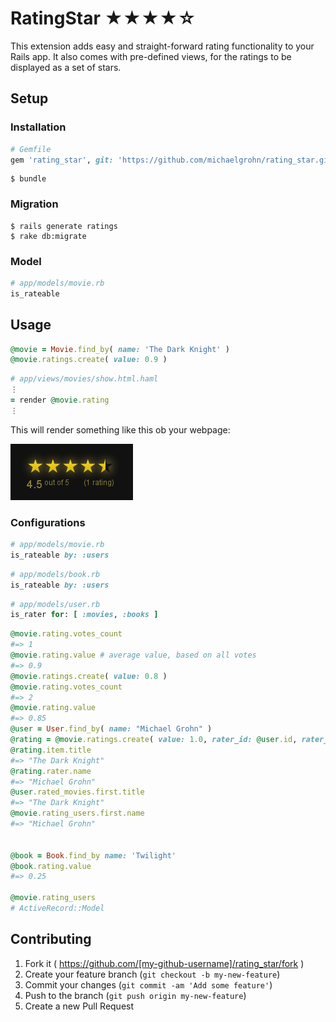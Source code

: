 # RatingStar ★★★★☆

This extension adds easy and straight-forward rating functionality to your Rails app. It also comes with pre-defined views, for the ratings to be displayed as a set of stars.

## Setup

### Installation

```ruby    
# Gemfile
gem 'rating_star', git: 'https://github.com/michaelgrohn/rating_star.git'
```

```shell
$ bundle
```

### Migration

```shell
$ rails generate ratings
$ rake db:migrate
```

### Model

```ruby
# app/models/movie.rb
is_rateable
```

## Usage

```ruby
@movie = Movie.find_by( name: 'The Dark Knight' )
@movie.ratings.create( value: 0.9 )
```

```ruby
# app/views/movies/show.html.haml
⋮
= render @movie.rating
⋮
```

This will render something like this ob your webpage:

![](https://raw.githubusercontent.com/michaelgrohn/rating_star/master/lib/rating_star/examples/example.png)

### Configurations

```ruby
# app/models/movie.rb
is_rateable by: :users
```

```ruby
# app/models/book.rb
is_rateable by: :users
```

```ruby
# app/models/user.rb
is_rater for: [ :movies, :books ]
```

```ruby
@movie.rating.votes_count
#=> 1
@movie.rating.value # average value, based on all votes
#=> 0.9
@movie.ratings.create( value: 0.8 )
@movie.rating.votes_count
#=> 2
@movie.rating.value 
#=> 0.85
@user = User.find_by( name: "Michael Grohn" )
@rating = @movie.ratings.create( value: 1.0, rater_id: @user.id, rater_type: @user.class
@rating.item.title
#=> "The Dark Knight"
@rating.rater.name
#=> "Michael Grohn"
@user.rated_movies.first.title
#=> "The Dark Knight"
@movie.rating_users.first.name
#=> "Michael Grohn"


@book = Book.find_by name: 'Twilight'
@book.rating.value
#=> 0.25

@movie.rating_users
# ActiveRecord::Model
```

## Contributing

1. Fork it ( https://github.com/[my-github-username]/rating_star/fork )
2. Create your feature branch (`git checkout -b my-new-feature`)
3. Commit your changes (`git commit -am 'Add some feature'`)
4. Push to the branch (`git push origin my-new-feature`)
5. Create a new Pull Request
